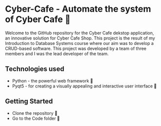 # Cyber-Cafe - Automate the system of Cyber Cafe 🏢
Welcome to the GitHub repository for the Cyber Cafe dekstop application, an innovative solution for Cyber Cafe Shop. This project is the result of my Introduction to Database Systems course where our aim was to develop a CRUD-based software. This project was developed by a team of three members and I was the lead developer of the team.

## Technologies used
- Python - the powerful web framework 🚀
- Pyqt5 - for creating a visually appealing and interactive user interface 🎨

## Getting Started
- Clone the repository 🤝 
- Go to the Code folder 📂


